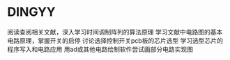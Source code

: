 # DINGYY
阅读查阅相关文献，深入学习时间调制阵列的算法原理
学习文献中电路图的基本电路原理，掌握开关的启停
讨论选择控制开关pcb板的芯片选型
学习选型芯片的程序写入和电路应用
用ad或其他电路绘制软件尝试画部分电路实现图
